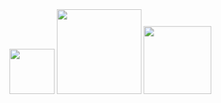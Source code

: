 <div class="box">
<img src="https://cdn.jsdelivr.net/gh/devicons/devicon@latest/icons/python/python-original-wordmark.svg" width="80" height="80" length="100"/>
<img src="https://cdn.jsdelivr.net/gh/devicons/devicon@latest/icons/googlecloud/googlecloud-original-wordmark.svg" width="150" height="150"/>
<img src="https://cdn.jsdelivr.net/gh/devicons/devicon@latest/icons/microsoftsqlserver/microsoftsqlserver-plain-wordmark.svg" width="120" height="120"/>
</div>
